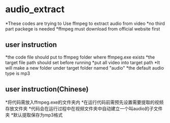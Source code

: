 # audio_extract
*These codes are trying to Use ffmpeg to extract audio from video
*no third part packege is needed
*ffmpeg must download from official website first

## user instruction
*the code file should put to ffmpeg folder where ffmpeg.exe exists
*the target file path should set before running
*put all video into target path
*It will make a new folder under target folder named "audio"
*the default audio type is mp3

## user instruction(Chinese)
*将代码需放入ffmpeg.exe的文件夹内
*在运行代码前需预先设置需要提取的视频存放文件夹
*代码会在运行过程中在视频文件夹中自动建立一个叫audio的子文件夹
*默认提取保存为mp3格式
